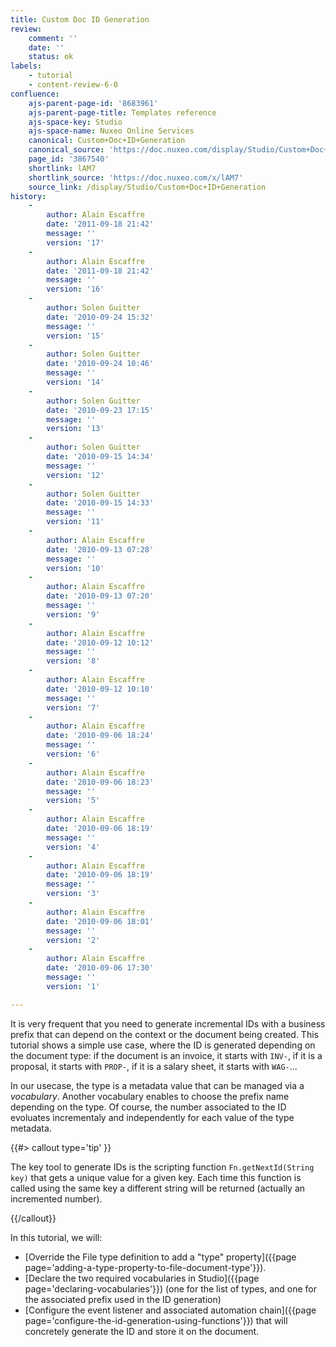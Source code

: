 ```yaml
---
title: Custom Doc ID Generation
review:
    comment: ''
    date: ''
    status: ok
labels:
    - tutorial
    - content-review-6-0
confluence:
    ajs-parent-page-id: '8683961'
    ajs-parent-page-title: Templates reference
    ajs-space-key: Studio
    ajs-space-name: Nuxeo Online Services
    canonical: Custom+Doc+ID+Generation
    canonical_source: 'https://doc.nuxeo.com/display/Studio/Custom+Doc+ID+Generation'
    page_id: '3867540'
    shortlink: lAM7
    shortlink_source: 'https://doc.nuxeo.com/x/lAM7'
    source_link: /display/Studio/Custom+Doc+ID+Generation
history:
    - 
        author: Alain Escaffre
        date: '2011-09-18 21:42'
        message: ''
        version: '17'
    - 
        author: Alain Escaffre
        date: '2011-09-18 21:42'
        message: ''
        version: '16'
    - 
        author: Solen Guitter
        date: '2010-09-24 15:32'
        message: ''
        version: '15'
    - 
        author: Solen Guitter
        date: '2010-09-24 10:46'
        message: ''
        version: '14'
    - 
        author: Solen Guitter
        date: '2010-09-23 17:15'
        message: ''
        version: '13'
    - 
        author: Solen Guitter
        date: '2010-09-15 14:34'
        message: ''
        version: '12'
    - 
        author: Solen Guitter
        date: '2010-09-15 14:33'
        message: ''
        version: '11'
    - 
        author: Alain Escaffre
        date: '2010-09-13 07:28'
        message: ''
        version: '10'
    - 
        author: Alain Escaffre
        date: '2010-09-13 07:20'
        message: ''
        version: '9'
    - 
        author: Alain Escaffre
        date: '2010-09-12 10:12'
        message: ''
        version: '8'
    - 
        author: Alain Escaffre
        date: '2010-09-12 10:10'
        message: ''
        version: '7'
    - 
        author: Alain Escaffre
        date: '2010-09-06 18:24'
        message: ''
        version: '6'
    - 
        author: Alain Escaffre
        date: '2010-09-06 18:23'
        message: ''
        version: '5'
    - 
        author: Alain Escaffre
        date: '2010-09-06 18:19'
        message: ''
        version: '4'
    - 
        author: Alain Escaffre
        date: '2010-09-06 18:19'
        message: ''
        version: '3'
    - 
        author: Alain Escaffre
        date: '2010-09-06 18:01'
        message: ''
        version: '2'
    - 
        author: Alain Escaffre
        date: '2010-09-06 17:30'
        message: ''
        version: '1'

---
```

It is very frequent that you need to generate incremental IDs with a business prefix that can depend on the context or the document being created. This tutorial shows a simple use case, where the ID is generated depending on the document type: if the document is an invoice, it starts with `INV-`, if it is a proposal, it starts with `PROP-`, if it is a salary sheet, it starts with `WAG-`...

In our usecase, the type is a metadata value that can be managed via a _vocabulary_.
Another vocabulary enables to choose the prefix name depending on the type. Of course, the number associated to the ID evoluates incrementaly and independently for each value of the type metadata.

{{#> callout type='tip' }}

The key tool to generate IDs is the scripting function `Fn.getNextId(String key)` that gets a unique value for a given key. Each time this function is called using the same key a different string will be returned (actually an incremented number).

{{/callout}}

In this tutorial, we will:

*   [Override the File type definition to add a "type" property]({{page page='adding-a-type-property-to-file-document-type'}}).
*   [Declare the two required vocabularies in Studio]({{page page='declaring-vocabularies'}}) (one for the list of types, and one for the associated prefix used in the ID generation)
*   [Configure the event listener and associated automation chain]({{page page='configure-the-id-generation-using-functions'}}) that will concretely generate the ID and store it on the document.
